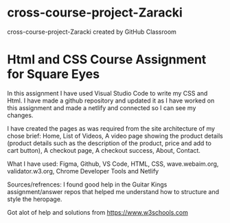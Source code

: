 # cross-course-project-Zaracki
cross-course-project-Zaracki created by GitHub Classroom

<h1>Html and CSS Course Assignment for Square Eyes</h1>

In this assignment I have used Visual Studio Code to write my CSS and Html.
I have made a github repository and updated it as I have worked on this assignment and made a netlify and connected so I can see my changes.

I have created the pages as was required from the site architecture of my chose brief: Home, List of Videos, A video page showing the product details (product details such as the description of the product, price and add to cart button), A checkout page, A checkout success, About, Contact.

What I have used:
Figma, Github, VS Code, HTML, CSS, wave.webaim.org, validator.w3.org, Chrome Developer Tools and Netlify

Sources/refrences:
I found good help in the Guitar Kings assignment/answer repos that helped me understand how to structure and style the heropage.

Got alot of help and solutions from https://www.w3schools.com

